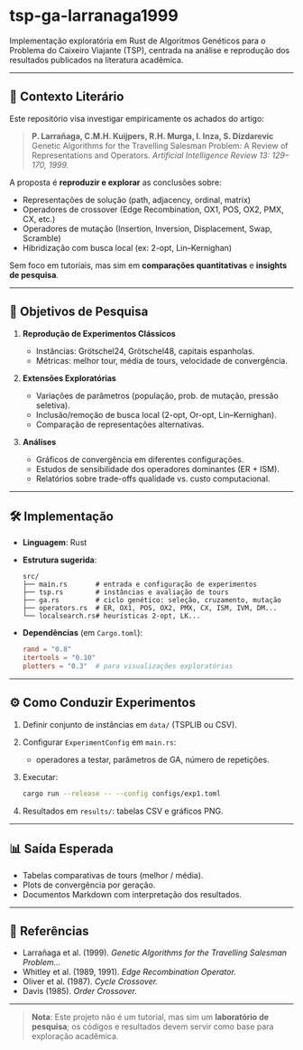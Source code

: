 # tsp-ga-larranaga1999

Implementação exploratória em Rust de Algoritmos Genéticos para o Problema do Caixeiro Viajante (TSP), centrada na análise e reprodução dos resultados publicados na literatura acadêmica.

---

## 📖 Contexto Literário

Este repositório visa investigar empiricamente os achados do artigo:

> **P. Larrañaga, C.M.H. Kuijpers, R.H. Murga, I. Inza, S. Dizdarevic**
> Genetic Algorithms for the Travelling Salesman Problem: A Review of Representations and Operators.
> *Artificial Intelligence Review 13: 129–170, 1999.*

A proposta é **reproduzir e explorar** as conclusões sobre:

* Representações de solução (path, adjacency, ordinal, matrix)
* Operadores de crossover (Edge Recombination, OX1, POS, OX2, PMX, CX, etc.)
* Operadores de mutação (Insertion, Inversion, Displacement, Swap, Scramble)
* Hibridização com busca local (ex: 2-opt, Lin–Kernighan)

Sem foco em tutoriais, mas sim em **comparações quantitativas** e **insights de pesquisa**.

---

## 🎯 Objetivos de Pesquisa

1. **Reprodução de Experimentos Clássicos**

   * Instâncias: Grötschel24, Grötschel48, capitais espanholas.
   * Métricas: melhor tour, média de tours, velocidade de convergência.

2. **Extensões Exploratórias**

   * Variações de parâmetros (população, prob. de mutação, pressão seletiva).
   * Inclusão/remoção de busca local (2-opt, Or-opt, Lin–Kernighan).
   * Comparação de representações alternativas.

3. **Análises**

   * Gráficos de convergência em diferentes configurações.
   * Estudos de sensibilidade dos operadores dominantes (ER + ISM).
   * Relatórios sobre trade-offs qualidade vs. custo computacional.

---

## 🛠 Implementação

* **Linguagem**: Rust
* **Estrutura sugerida**:

  ```text
  src/
  ├── main.rs       # entrada e configuração de experimentos
  ├── tsp.rs        # instâncias e avaliação de tours
  ├── ga.rs         # ciclo genético: seleção, cruzamento, mutação
  ├── operators.rs  # ER, OX1, POS, OX2, PMX, CX, ISM, IVM, DM...
  └── localsearch.rs# heurísticas 2-opt, LK...
  ```
* **Dependências** (em `Cargo.toml`):

  ```toml
  rand = "0.8"
  itertools = "0.10"
  plotters = "0.3"  # para visualizações exploratórias
  ```

---

## ⚙️ Como Conduzir Experimentos

1. Definir conjunto de instâncias em `data/` (TSPLIB ou CSV).
2. Configurar `ExperimentConfig` em `main.rs`:

   * operadores a testar, parâmetros de GA, número de repetições.
3. Executar:

   ```bash
   cargo run --release -- --config configs/exp1.toml
   ```
4. Resultados em `results/`: tabelas CSV e gráficos PNG.

---

## 📊 Saída Esperada

* Tabelas comparativas de tours (melhor / média).
* Plots de convergência por geração.
* Documentos Markdown com interpretação dos resultados.

---

## 📑 Referências

* Larrañaga et al. (1999). *Genetic Algorithms for the Travelling Salesman Problem...*
* Whitley et al. (1989, 1991). *Edge Recombination Operator.*
* Oliver et al. (1987). *Cycle Crossover.*
* Davis (1985). *Order Crossover.*

---

> **Nota**: Este projeto não é um tutorial, mas sim um **laboratório de pesquisa**; os códigos e resultados devem servir como base para exploração acadêmica.
